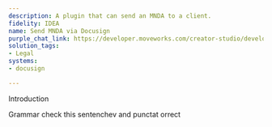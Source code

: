 ```yaml
---
description: A plugin that can send an MNDA to a client.
fidelity: IDEA
name: Send MNDA via Docusign
purple_chat_link: https://developer.moveworks.com/creator-studio/developer-tools/purple-chat?conversation=%7B%22startTimestamp%22%3A%2211%3A43+AM%22%2C%22messages%22%3A%5B%7B%22role%22%3A%22user%22%2C%22parts%22%3A%5B%7B%22richText%22%3A%22%3Cp%3ECan+you+send+an+MNDA+to+IntelliTech+via+DocuSign%3F%3C%2Fp%3E%22%7D%5D%7D%2C%7B%22role%22%3A%22assistant%22%2C%22parts%22%3A%5B%7B%22reasoningSteps%22%3A%5B%7B%22status%22%3A%22success%22%2C%22richText%22%3A%22%3Cp%3E%E2%9C%85+Working+on+%3Cb%3ESend+MNDA+To+IntelliTech%3C%2Fb%3E%3Cbr%3E%E2%8F%B3+Calling+Plugin+%3Cb%3ESend+MDNA+via+Docusign%3C%2Fb%3E%3C%2Fp%3E%22%7D%5D%7D%2C%7B%22richText%22%3A%22%3Cp%3EThe+MNDA+has+been+successfully+sent+to+IntelliTech+via+DocuSign.+%F0%9F%91%8D+%3Cbr%3E%3Cbr%3ETracking+number%3A+%3Cb%3EDS123456%3C%2Fb%3E.%3Cbr%3E%3C%2Fp%3E%22%7D%5D%7D%5D%7D
solution_tags:
- Legal
systems:
- docusign

---
```

Introduction

Grammar check this sentenchev and punctat orrect